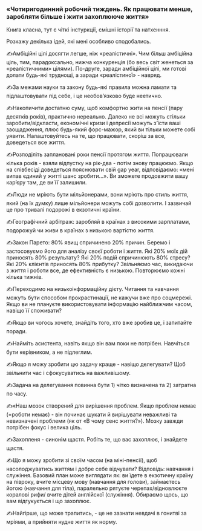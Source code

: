 ### «Чотиригодинний робочий тиждень. Як працювати менше, заробляти більше і жити захоплююче життя»

Книга класна, тут є чіткі інстуркції, смішні історії та натхенння.

Розкажу декілька ідей, які мені особливо сподобались.

✍️Амбіційні цілі досягти легше, ніж «реалістичні». Чим більш амбіційна ціль, тим, парадоксально, нижча конкуренція (бо весь світ женеться за «реалістичними» цілями). По-друге, заради амбіційної цілі, ми готові долати будь-які труднощі, а заради «реалістиної» - навряд.

✍️За межами науки та закону будь-які правила можна ламати та підлаштовувати під себе, і це необов’язково буде неетично.

✍️Накопичити достатню суму, щоб комфортно жити на пенсії (пару десятків років), практично нереально. Далеко не всі можуть стільки заробити/відкласти, економічні кризи і депресії можуть з’їсти ваші заощадження, плюс будь-який форс-мажор, який ви тільки можете собі уявити. Налаштовуйтесь на те, що працювати, скоріш за все, доведеться все життя.

✍️Розподіліть заплановані роки пенсії протягом життя. Попрацювали кілька років - взяли відпустку на рік-два - потім знову працюємо. Якщо на співбесіді доведеться пояснювати свій gap year, відповідаємо: «мені випав єдиний у житті шанс зробити…». Ви зможете продовжити вашу кар’єру там, де ви її залишили.

✍️Люди не мріють бути мільйонерами, вони мріють про стиль життя, який (на їх думку) лише мільйонери можуть собі дозволити. І зазвичай це про тривалі подорожі в екзотичні країни.

✍️Географічний арбітраж: заробляй в країнах з високими зарплатами, подорожуй чи живи в країнах з низькою вартістю життя.

✍️Закон Парето: 80% явищ спричинено 20% причин. Беремо і застосовуємо його для аналізу своєї роботи і життя. Які 20% моїх дій приносять 80% результату? Які 20% подій спричинюють 80% стресу? Які 20% клієнтів приносять 80% прибутку? Звільняємо час, викидаючи з життя і роботи все, де ефективність є низькою. Повторюємо кожні кілька тижнів.

✍️Переходимо на низькоінформаційну дієту. Читання та навчання можуть бути способом прокрастинації, не кажучи вже про соцмережі. Якщо ви не плануєте використовувати інформацію найближчим часом, навіщо її споживати?

✍️Якщо ви чогось хочете, знайдіть того, хто вже зробив це, і запитайте поради.

✍️Найміть асистента, навіть якщо він вам поки не потрібен. Навчіться бути керівником, а не підлеглим.

✍️Якщо я можу зробити цю задачу краще - навіщо делегувати? Щоб звільнити час і сфокусуватись на важливішому.

✍️Задача на делегування повинна бути 1) чітко визначена та 2) затратна по часу.

✍️«Наш мозок створений для вирішення проблем. Якщо проблем немає (=роботи немає) - він починає шукати й вирішувати неважливі та невизначені проблеми (як от «В чому сенс життя?»). Мозку завжди потрібен фокус і велика ціль.

✍️Захопленя - синонім щастя. Робіть те, що вас захоплює, і знайдете щастя.

✍️Що я можу зробити зі своїм часом (на міні-пенсії), щоб насолоджуватись життям і добре себе відчувати? Відповідь: навчання і служіння. Базовий план може виглядати як: ви їдете в екзотичну країну на півроку, вчите місцеву мову (навчання для голови), займаєтесь йогою (навчання для тіла), паралельно рятуєте черепах/відновлюєте коралові рифи/ вчите дітей англійскої (служіння). Обираємо щось, що вам відгукується і що захоплює.

✍️Найгірше, що може трапитись, - це не зазнати невдачі в гонитві за мріями, a прийняти нудне життя як норму.
